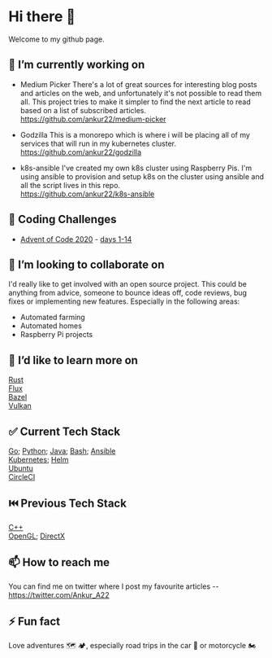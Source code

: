 # Hi there 👋

Welcome to my github page.

## 🔭 I’m currently working on

* Medium Picker
There's a lot of great sources for interesting blog posts and articles on the web, and unfortunately it's not possible to read them all. This project tries to make it simpler to find the next article to read based on a list of subscribed articles.
https://github.com/ankur22/medium-picker

* Godzilla
This is a monorepo which is where i will be placing all of my services that will run in my kubernetes cluster.  
https://github.com/ankur22/godzilla

* k8s-ansible
I've created my own k8s cluster using Raspberry Pis. I'm using ansible to provision and setup k8s on the cluster using ansible and all the script lives in this repo.  
https://github.com/ankur22/k8s-ansible

## 🧩 Coding Challenges

* [Advent of Code 2020](https://adventofcode.com/) - [days 1-14](https://github.com/ankur22/adventofcode/tree/main/aoc2020)

## 👯 I’m looking to collaborate on

I'd really like to get involved with an open source project. This could be anything from advice, someone to bounce ideas off, code reviews, bug fixes or implementing new features. Especially in the following areas:

* Automated farming
* Automated homes
* Raspberry Pi projects

## 🌱 I’d like to learn more on

[Rust](https://www.rust-lang.org/)  
[Flux](https://docs.fluxcd.io/en/latest/tutorials/get-started-helm/)  
[Bazel](https://bazel.build/)  
[Vulkan](https://www.khronos.org/vulkan/)

## ✅ Current Tech Stack

[Go](https://golang.org/); [Python](https://www.python.org/); [Java](https://www.java.com/en/); [Bash](https://www.gnu.org/software/bash/); [Ansible](https://www.ansible.com/)  
[Kubernetes](https://kubernetes.io/); [Helm](https://helm.sh/)  
[Ubuntu](https://ubuntu.com/)  
[CircleCI](https://circleci.com/)

## ⏮️ Previous Tech Stack

[C++](https://isocpp.org/)  
[OpenGL](https://www.opengl.org/); [DirectX](https://en.wikipedia.org/wiki/DirectX)

## 📫 How to reach me

You can find me on twitter where I post my favourite articles -- https://twitter.com/Ankur_A22

## ⚡ Fun fact

Love adventures 🗺️ 🏕️, especially road trips in the car 🚙 or motorcycle 🏍️

<!--
**ankur22/ankur22** is a ✨ _special_ ✨ repository because its `README.md` (this file) appears on your GitHub profile.

Here are some ideas to get you started:

- 🔭 I’m currently working on
- 🌱 I’m currently learning ...
- 👯 I’m looking to collaborate on ...
- 🤔 I’m looking for help with ...
- 💬 Ask me about ...
- 📫 How to reach me: ...
- 😄 Pronouns: ...
- ⚡ Fun fact: ...
-->
